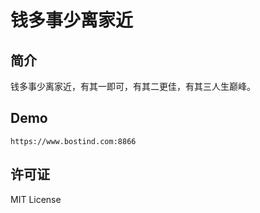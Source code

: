 # 钱多事少离家近 

## 简介

钱多事少离家近，有其一即可，有其二更佳，有其三人生巅峰。

## Demo

```
https://www.bostind.com:8866

```


## 许可证

MIT License
